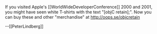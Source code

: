 If you visited Apple's [[WorldWideDeveloperConference]] 2000 and 2001, you might have seen white T-shirts with the text "[objC retain];". Now you can buy these and other "merchandise" at http://oops.se/objcretain

--[[PeterLindberg]]